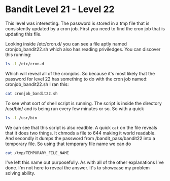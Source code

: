 # Bandit Level 21 - Level 22

This level was interesting. The password is stored in a tmp file that is consistently
updated by a cron job. First you need to find the cron job that is updating this file.

Looking inside /etc/cron.d/ you can see a file aptly named cronjob_bandit22.sh which
also has reading priviledges. You can discover this running: 

```bash
ls -l /etc/cron.d
```

Which will reveal all of the cronjobs. So because it's most likely that the password
for level 22 has something to do with the cron job named: cronjob_bandit22.sh I ran this:

```bash
cat cronjob_bandit22.sh
```

To see what sort of shell script is running. The script is inside the directory /usr/bin/
and is being run every few minutes or so. So with a quick

```bash
ls -l /usr/bin
```

We can see that this script is also readble. A quick `cat` on the file reveals that it does 
two things. It chmods a file to 644 making it world readable. And secondly it dumps the password
from /bandit_pass/bandit22 into a temporary file. So using that temporary file name we can do

```bash
cat /tmp/TEMPORARY_FILE_NAME
```

I've left this name out purposefully. As with all of the other explanations I've done. I'm not
here to reveal the answer. It's to showcase my problem solving ability. 

